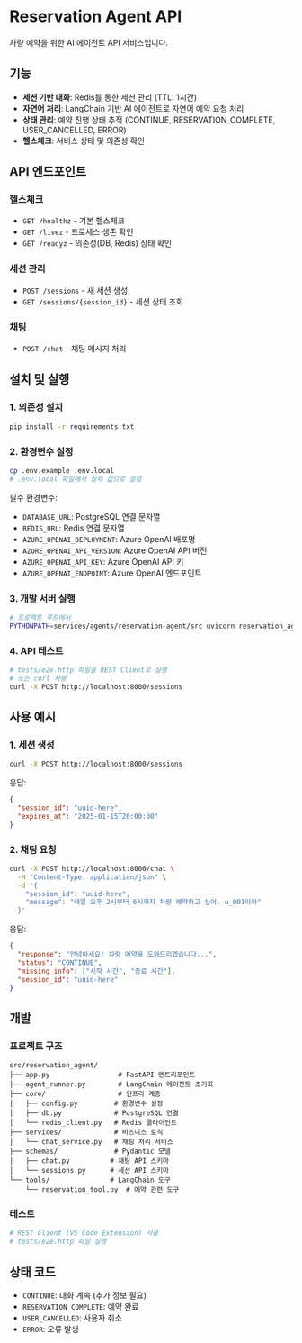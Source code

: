 # Reservation Agent API

차량 예약을 위한 AI 에이전트 API 서비스입니다.

## 기능

- **세션 기반 대화**: Redis를 통한 세션 관리 (TTL: 1시간)
- **자연어 처리**: LangChain 기반 AI 에이전트로 자연어 예약 요청 처리
- **상태 관리**: 예약 진행 상태 추적 (CONTINUE, RESERVATION_COMPLETE, USER_CANCELLED, ERROR)
- **헬스체크**: 서비스 상태 및 의존성 확인

## API 엔드포인트

### 헬스체크
- `GET /healthz` - 기본 헬스체크
- `GET /livez` - 프로세스 생존 확인
- `GET /readyz` - 의존성(DB, Redis) 상태 확인

### 세션 관리
- `POST /sessions` - 새 세션 생성
- `GET /sessions/{session_id}` - 세션 상태 조회

### 채팅
- `POST /chat` - 채팅 메시지 처리

## 설치 및 실행

### 1. 의존성 설치
```bash
pip install -r requirements.txt
```

### 2. 환경변수 설정
```bash
cp .env.example .env.local
# .env.local 파일에서 실제 값으로 설정
```

필수 환경변수:
- `DATABASE_URL`: PostgreSQL 연결 문자열
- `REDIS_URL`: Redis 연결 문자열
- `AZURE_OPENAI_DEPLOYMENT`: Azure OpenAI 배포명
- `AZURE_OPENAI_API_VERSION`: Azure OpenAI API 버전
- `AZURE_OPENAI_API_KEY`: Azure OpenAI API 키
- `AZURE_OPENAI_ENDPOINT`: Azure OpenAI 엔드포인트

### 3. 개발 서버 실행
```bash
# 프로젝트 루트에서
PYTHONPATH=services/agents/reservation-agent/src uvicorn reservation_agent.app:app --host 0.0.0.0 --port 8000 --reload
```

### 4. API 테스트
```bash
# tests/e2e.http 파일을 REST Client로 실행
# 또는 curl 사용
curl -X POST http://localhost:8000/sessions
```

## 사용 예시

### 1. 세션 생성
```bash
curl -X POST http://localhost:8000/sessions
```

응답:
```json
{
  "session_id": "uuid-here",
  "expires_at": "2025-01-15T20:00:00"
}
```

### 2. 채팅 요청
```bash
curl -X POST http://localhost:8000/chat \
  -H "Content-Type: application/json" \
  -d '{
    "session_id": "uuid-here",
    "message": "내일 오후 2시부터 6시까지 차량 예약하고 싶어. u_001이야"
  }'
```

응답:
```json
{
  "response": "안녕하세요! 차량 예약을 도와드리겠습니다...",
  "status": "CONTINUE",
  "missing_info": ["시작 시간", "종료 시간"],
  "session_id": "uuid-here"
}
```

## 개발

### 프로젝트 구조
```
src/reservation_agent/
├── app.py                 # FastAPI 엔트리포인트
├── agent_runner.py        # LangChain 에이전트 초기화
├── core/                  # 인프라 계층
│   ├── config.py         # 환경변수 설정
│   ├── db.py             # PostgreSQL 연결
│   └── redis_client.py   # Redis 클라이언트
├── services/             # 비즈니스 로직
│   └── chat_service.py   # 채팅 처리 서비스
├── schemas/              # Pydantic 모델
│   ├── chat.py          # 채팅 API 스키마
│   └── sessions.py      # 세션 API 스키마
└── tools/               # LangChain 도구
    └── reservation_tool.py  # 예약 관련 도구
```

### 테스트
```bash
# REST Client (VS Code Extension) 사용
# tests/e2e.http 파일 실행
```

## 상태 코드

- `CONTINUE`: 대화 계속 (추가 정보 필요)
- `RESERVATION_COMPLETE`: 예약 완료
- `USER_CANCELLED`: 사용자 취소
- `ERROR`: 오류 발생
